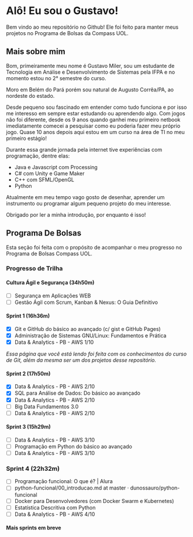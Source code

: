 # Alô! Eu sou o Gustavo!
Bem vindo ao meu repositório no Github! Ele foi feito para manter meus projetos no Programa de Bolsas da Compass UOL.

## Mais sobre mim
Bom, primeiramente meu nome é Gustavo Miler, sou um estudante de Tecnologia em Análise e Desenvolvimento de Sistemas pela IFPA e no momento estou no 2° semestre do curso.

Moro em Belém do Pará porém sou natural de Augusto Corrêa/PA, ao nordeste do estado.

Desde pequeno sou fascinado em entender como tudo funciona e por isso me interesso em sempre estar estudando ou aprendendo algo.
Com jogos não foi diferente, desde os 9 anos quando ganhei meu primeiro netbook imediatamente comecei a pesquisar como eu poderia fazer meu próprio jogo.
Quase 10 anos depois aqui estou em um curso na área de TI no meu primeiro estágio!

Durante essa grande jornada pela internet tive experiências com programação, dentre elas:
- Java e Javascript com Processing
- C# com Unity e Game Maker
- C++ com SFML/OpenGL
- Python

Atualmente em meu tempo vago gosto de desenhar, aprender um instrumento ou programar algum pequeno projeto do meu interesse.

Obrigado por ler a minha introdução, por enquanto é isso!

## Programa De Bolsas
Esta seção foi feita com o propósito de acompanhar o meu progresso no Programa de Bolsas Compass UOL.

### Progresso de Trilha
#### Cultura Ágil e Segurança (34h50m)
- [ ] Segurança em Aplicações WEB
- [ ] Gestão Ágil com Scrum, Kanban & Nexus: O Guia Definitivo

#### Sprint 1 (16h36m)
- [x] Git e GitHub do básico ao avançado (c/ gist e GitHub Pages)
- [x] Administração de Sistemas GNU/Linux: Fundamentos e Prática
- [x] Data & Analytics - PB - AWS 1/10

*Essa página que você está lendo foi feita com os conhecimentos do curso de Git, além da mesma ser um dos projetos desse repositório.*

#### Sprint 2 (17h50m)
- [x] Data & Analytics - PB - AWS 2/10
- [x] SQL para Análise de Dados: Do básico ao avançado
- [x] Data & Analytics - PB - AWS 2/10
- [ ] Big Data Fundamentos 3.0
- [ ] Data & Analytics - PB - AWS 2/10

#### Sprint 3 (15h29m)
- [ ] Data & Analytics - PB - AWS 3/10
- [ ] Programação em Python do básico ao avançado
- [ ] Data & Analytics - PB - AWS 3/10

### Sprint 4 (22h32m)
- [ ] Programação funcional: O que é? | Alura
- [ ] python-funcional/00_introducao.md at master · dunossauro/python-funcional
- [ ] Docker para Desenvolvedores (com Docker Swarm e Kubernetes)
- [ ] Estatística Descritiva com Python
- [ ] Data & Analytics - PB - AWS 4/10

#### Mais sprints em breve
